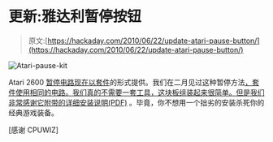# 更新:雅达利暂停按钮

> 原文:[https://hackaday.com/2010/06/22/update-atari-pause-button/](https://hackaday.com/2010/06/22/update-atari-pause-button/)

![](../Images/7b837ba428b173cb2fb29e5b4de402ed.png "Atari-pause-kit")

Atari 2600 [暂停电路现在以套件](http://atariage.com/store/index.php?l=product_detail&p=953)的形式提供。我们在二月见过这种暂停方法[，套件使用相同的电路。我们真的不需要一套工具，这块板组装起来很简单。但是我们非常感谢它附带的](http://hackaday.com/2010/02/23/add-pause-button-to-the-atari-2600/)[详细安装说明(PDF)](http://atariage.com/store/images/misc/2600PauseKit_Instructions.pdf) 。毕竟，你不想用一个拙劣的安装杀死你的经典游戏装备。

[感谢 CPUWIZ]